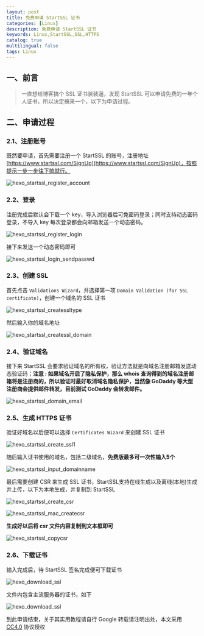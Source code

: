 ```yaml
---
layout: post
title: 免费申请 StartSSL 证书
categories: [Linux]
description: 免费申请 StartSSL 证书
keywords: Linux,StartSSL,SSL,HTTPS
catalog: true
multilingual: false
tags: Linux
---
```


## 一、前言

> 一直想给博客搞个 SSL 证书装装逼，发现 StartSSL 可以申请免费的一年个人证书，所以决定搞来一个，以下为申请过程。

## 二、申请过程

### 2.1、注册账号

既然要申请，首先需要注册一个 StartSSL 的账号，注册地址 [https://www.startssl.com/SignUp](https://www.startssl.com/SignUp)，按照提示一步一步往下搞就行。

<!--more-->

![hexo_startssl_register_account](https://oss.link/markdown/hexo_startssl_register_account.png)


### 2.2、登录

注册完成后默认会下载一个 key，导入浏览器后可免密码登录；同时支持动态密码登录，不导入 key 每次登录都会向邮箱发送一个动态密码。

![hexo_startssl_register_login](https://oss.link/markdown/hexo_startssl_register_login.png)

接下来发送一个动态密码即可

![hexo_startssl_login_sendpasswd](https://oss.link/markdown/hexo_startssl_login_sendpasswd.png)

### 2.3、创建 SSL

首先点击 `Validations Wizard`，并选择第一项 `Domain Validation (for SSL certificate)`，创建一个域名的 SSL 证书

![hexo_startssl_createssltype](https://oss.link/markdown/hexo_startssl_createssltype.png)

然后输入你的域名地址

![hexo_startssl_createssl_domain](https://oss.link/markdown/hexo_startssl_createssl_domain.png)

### 2.4、验证域名

接下来 StartSSL 会要求验证域名的所有权，验证方法就是向域名注册邮箱发送动态验证码；**注意 : 如果域名开启了隐私保护，那么 whois 查询得到的域名注册邮箱将是注册商的，所以验证时最好取消域名隐私保护，当然像 GoDaddy 等大型注册商会提供邮件转发，目前测试 GoDaddy 会转发邮件。**

![hexo_startssl_domain_email](https://oss.link/markdown/hexo_startssl_domain_email.png)

### 2.5、生成 HTTPS 证书

验证好域名以后便可以选择 `Certificates Wizard` 来创建 SSL 证书

![hexo_startssl_create_ssl1](https://oss.link/markdown/hexo_startssl_create_ssl1.png)

随后输入证书使用的域名，包括二级域名，**免费版最多可一次性输入5个**

![hexo_startssl_input_domainname](https://oss.link/markdown/hexo_startssl_input_domainname.png)

最后需要创建 CSR 来生成 SSL 证书，StartSSL支持在线生成以及离线(本地)生成并上传，以下为本地生成，并复制到 StartSSL

![hexo_startssl_create_csr](https://oss.link/markdown/hexo_startssl_create_csr.png)


![hexo_startssl_mac_createcsr](https://oss.link/markdown/hexo_startssl_mac_createcsr.png)

**生成好以后将 csr 文件内容复制到文本框即可**

![hexo_startssl_copycsr](https://oss.link/markdown/hexo_startssl_copycsr.png)


### 2.6、下载证书

输入完成后，待 StartSSL 签名完成便可下载证书

![hexo_download_ssl](https://oss.link/markdown/hexo_download_ssl.png)

文件内包含主流服务器的证书，如下

![hexo_download_ssl](https://oss.link/markdown/hexo_download_ssl_value.png)

到此申请结束，关于其实用教程请自行 Google
转载请注明出处，本文采用 [CC4.0](http://creativecommons.org/licenses/by-nc-nd/4.0/) 协议授权
